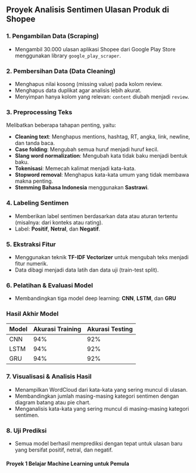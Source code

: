 ## Proyek Analisis Sentimen Ulasan Produk di Shopee  

### 1. **Pengambilan Data (Scraping)**
- Mengambil 30.000 ulasan aplikasi Shopee dari Google Play Store menggunakan library `google_play_scraper`.

### 2. **Pembersihan Data (Data Cleaning)**
- Menghapus nilai kosong (missing value) pada kolom review.
- Menghapus data duplikat agar analisis lebih akurat.
- Menyimpan hanya kolom yang relevan: `content` diubah menjadi `review`.

### 3. **Preprocessing Teks**
Melibatkan beberapa tahapan penting, yaitu:
- **Cleaning text**: Menghapus mentions, hashtag, RT, angka, link, newline, dan tanda baca.
- **Case folding**: Mengubah semua huruf menjadi huruf kecil.
- **Slang word normalization**: Mengubah kata tidak baku menjadi bentuk baku.
- **Tokenisasi**: Memecah kalimat menjadi kata-kata.
- **Stopword removal**: Menghapus kata-kata umum yang tidak membawa makna penting.
- **Stemming Bahasa Indonesia** menggunakan **Sastrawi**.

### 4. **Labeling Sentimen**
- Memberikan label sentimen berdasarkan data atau aturan tertentu (misalnya: dari konteks atau rating).
- Label: **Positif**, **Netral**, dan **Negatif**.

### 5. **Ekstraksi Fitur**
- Menggunakan teknik **TF-IDF Vectorizer** untuk mengubah teks menjadi fitur numerik.
- Data dibagi menjadi data latih dan data uji (train-test split).

### 6. **Pelatihan & Evaluasi Model**
- Membandingkan tiga model deep learning: **CNN**, **LSTM**, dan **GRU**

### Hasil Akhir Model

| Model | Akurasi Training | Akurasi Testing |
|-------|------------------|-----------------|
| CNN   | 94%              | 92%             |
| LSTM  | 94%              | 92%             |
| GRU   | 94%              | 92%             |

### 7. **Visualisasi & Analisis Hasil**
- Menampilkan WordCloud dari kata-kata yang sering muncul di ulasan.
- Membandingkan jumlah masing-masing kategori sentimen dengan diagram batang atau pie chart.
- Menganalisis kata-kata yang sering muncul di masing-masing kategori sentimen.


### 8. Uji Prediksi
- Semua model berhasil memprediksi dengan tepat untuk ulasan baru yang bersifat positif, netral, dan negatif.




#### Proyek 1 Belajar Machine Learning untuk Pemula
